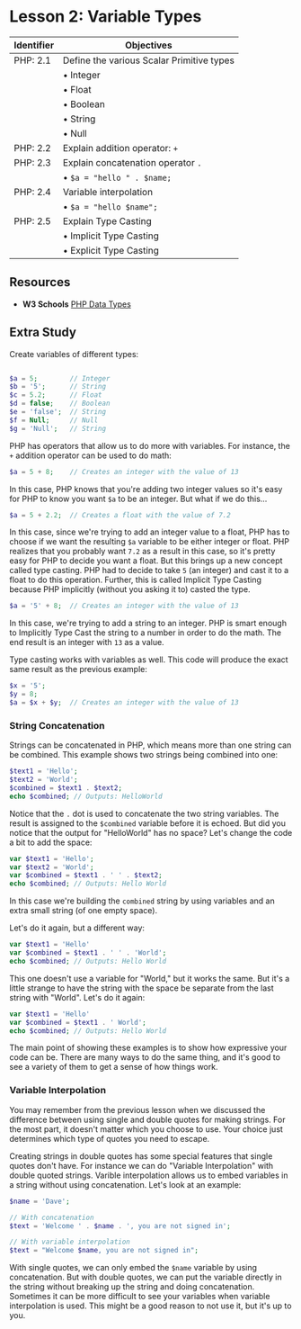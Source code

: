 # Lesson 2: Variable Types

Identifier   | Objectives
-------------|------------
PHP: 2.1     | Define the various Scalar Primitive types
             | &bull; Integer
             | &bull; Float
             | &bull; Boolean
             | &bull; String  
             | &bull; Null
PHP: 2.2     | Explain addition operator: `+`
PHP: 2.3     | Explain concatenation operator `.`  
             | &bull; `$a = "hello " . $name;`
PHP: 2.4     | Variable interpolation
             | &bull; `$a = "hello $name";`
PHP: 2.5     | Explain Type Casting
             | &bull; Implicit Type Casting
             | &bull; Explicit Type Casting

## Resources
- __W3 Schools__ [PHP Data Types](http://www.w3schools.com/php/php_datatypes.asp)

## Extra Study

Create variables of different types:

```php

$a = 5;        // Integer
$b = '5';      // String
$c = 5.2;      // Float
$d = false;    // Boolean
$e = 'false';  // String
$f = Null;     // Null
$g = 'Null';   // String

```

PHP has operators that allow us to do more with variables. For instance, the `+` addition operator can be used to do math:

```php
$a = 5 + 8;    // Creates an integer with the value of 13
```

In this case, PHP knows that you're adding two integer values so it's easy for PHP to know you want `$a` to be an integer. But what if we do this...

```php
$a = 5 + 2.2;  // Creates a float with the value of 7.2
```

In this case, since we're trying to add an integer value to a float, PHP has to choose if we want the resulting `$a` variable to be either integer or float. PHP realizes that you probably want `7.2` as a result in this case, so it's pretty easy for PHP to decide you want a float. But this brings up a new concept called type casting. PHP had to decide to take `5` (an integer) and cast it to a float to do this operation. Further, this is called Implicit Type Casting because PHP implicitly (without you asking it to) casted the type.

```php
$a = '5' + 8;  // Creates an integer with the value of 13
```

In this case, we're trying to add a string to an integer. PHP is smart enough to Implicitly Type Cast the string to a number in order to do the math. The end result is an integer with `13` as a value.

Type casting works with variables as well. This code will produce the exact same result as the previous example:

```php
$x = '5';
$y = 8;
$a = $x + $y;  // Creates an integer with the value of 13
```

### String Concatenation

Strings can be concatenated in PHP, which means more than one string can be combined. This example shows two strings being combined into one:

```php
$text1 = 'Hello';
$text2 = 'World';
$combined = $text1 . $text2;
echo $combined; // Outputs: HelloWorld
```

Notice that the `.` dot is used to concatenate the two string variables. The result is assigned to the `$combined` variable before it is echoed. But did you notice that the output for "HelloWorld" has no space? Let's change the code a bit to add the space:

```php
var $text1 = 'Hello';
var $text2 = 'World';
var $combined = $text1 . ' ' . $text2;
echo $combined; // Outputs: Hello World
```

In this case we're building the `combined` string by using variables and an extra small string (of one empty space).

Let's do it again, but a different way:

```php
var $text1 = 'Hello'
var $combined = $text1 . ' ' . 'World';
echo $combined; // Outputs: Hello World
```

This one doesn't use a variable for "World," but it works the same. But it's a little strange to have the string with the space be separate from the last string with "World". Let's do it again:

```php
var $text1 = 'Hello'
var $combined = $text1 . ' World';
echo $combined; // Outputs: Hello World
```

The main point of showing these examples is to show how expressive your code can be. There are many ways to do the same thing, and it's good to see a variety of them to get a sense of how things work.


### Variable Interpolation

You may remember from the previous lesson when we discussed the difference between using single and double quotes for making strings. For the most part, it doesn't matter which you choose to use. Your choice just determines which type of quotes you need to escape.

Creating strings in double quotes has some special features that single quotes don't have. For instance we can do "Variable Interpolation" with double quoted strings. Varible interpolation allows us to embed variables in a string without using concatenation. Let's look at an example:

```php
$name = 'Dave';

// With concatenation
$text = 'Welcome ' . $name . ', you are not signed in';

// With variable interpolation
$text = "Welcome $name, you are not signed in";

```

With single quotes, we can only embed the `$name` variable by using concatenation. But with double quotes, we can put the variable directly in the string without breaking up the string and doing concatenation. Sometimes it can be more difficult to see your variables when variable interpolation is used. This might be a good reason to not use it, but it's up to you.
